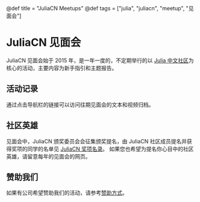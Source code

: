 @def title = "JuliaCN Meetups"
@def tags = ["julia", "juliacn", "meetup", "见面会"]

# JuliaCN 见面会

JuliaCN 见面会始于 2015 年，是一年一度的，不定期举行的以 [Julia 中文社区](https://cn.julialang.org/)为核心的活动，主要内容为新手指引和主题报告。

## 活动记录
通过点击导航栏的链接可以访问往期见面会的文本和视频归档。

## 社区英雄
见面会中，JuliaCN 颁奖委员会会征集颁奖提名，由 JuliaCN 社区成员提名并获得奖项的同学的名单见 [JuliaCN 奖项名录](/awards)。
如果您也希望为提名你心目中的社区英雄，请留意每年的见面会的网页。

## 赞助我们
如果有公司希望赞助我们的活动，请参考[赞助方式](/funding)。
